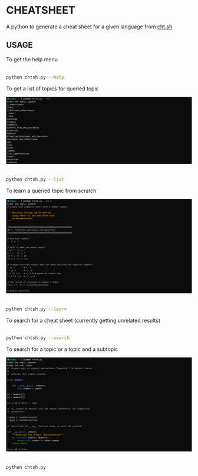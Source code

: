 # CHEATSHEET

A python to generate a cheat sheet for a given language from [cht.sh](https://cht.sh)

## USAGE

To get the help menu

```bash

python chtsh.py --help

```

To get a list of topics for queried topic

![[list]](./images/cheatsheet_list.png)

```bash

python chtsh.py --list

```

To learn a queried topic from scratch

![[learn]](./images/cheatsheet_learn.png)

```bash

python chtsh.py --learn

```

To search for a cheat sheet (currently getting unrelated results)

```bash

python chtsh.py --search

```

To search for a topic or a topic and a subtopic

![[topic/sub]](./images/cheatsheet.png)

```bash

python chtsh.py

```
